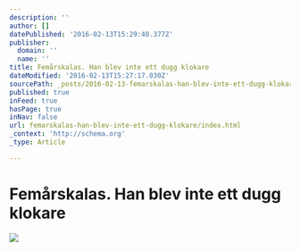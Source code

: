 ```yaml
---
description: ''
author: []
datePublished: '2016-02-13T15:29:40.377Z'
publisher:
  domain: ''
  name: ''
title: Femårskalas. Han blev inte ett dugg klokare
dateModified: '2016-02-13T15:27:17.030Z'
sourcePath: _posts/2016-02-13-femarskalas-han-blev-inte-ett-dugg-klokare.md
published: true
inFeed: true
hasPage: true
inNav: false
url: femarskalas-han-blev-inte-ett-dugg-klokare/index.html
_context: 'http://schema.org'
_type: Article

---
```

# Femårskalas. Han blev inte ett dugg klokare
![](https://the-grid-user-content.s3-us-west-2.amazonaws.com/270823cd-3f89-4af8-a3e0-fba9bb4e10f5.png)